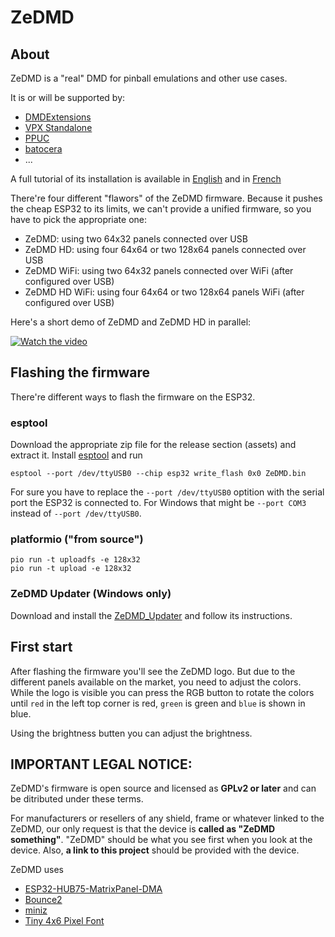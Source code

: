 # ZeDMD

## About

ZeDMD is a "real" DMD for pinball emulations and other use cases.

It is or will be supported by:
* [DMDExtensions](https://github.com/freezy/dmd-extensions)
* [VPX Standalone](https://github.com/vpinball/vpinball/tree/standalone)
* [PPUC](https://github.com/PPUC/ppuc)
* [batocera](https://batocera.org/)
* ...

A full tutorial of its installation is available in [English](https://www.pincabpassion.net/t14796-tuto-zedmd-installation-english) and in [French](https://www.pincabpassion.net/t14798-tuto-installation-du-zedmd)

There're four different "flawors" of the ZeDMD firmware. Because it pushes the cheap ESP32 to its limits, we can't provide a unified firmware, so you have to pick the appropriate one:
* ZeDMD: using two 64x32 panels connected over USB
* ZeDMD HD: using four 64x64 or two 128x64 panels connected over USB
* ZeDMD WiFi: using two 64x32 panels connected over WiFi (after configured over USB)
* ZeDMD HD WiFi: using four 64x64 or two 128x64 panels WiFi (after configured over USB)

Here's a short demo of ZeDMD and ZeDMD HD in parallel:

[![Watch the video](https://img.youtube.com/vi/B6D00oB4Co8/default.jpg)](https://youtu.be/B6D00oB4Co8)

## Flashing the firmware

There're different ways to flash the firmware on the ESP32.

### esptool

Download the appropriate zip file for the release section (assets) and extract it.
Install [esptool](https://github.com/espressif/esptool) and run

```shell
esptool --port /dev/ttyUSB0 --chip esp32 write_flash 0x0 ZeDMD.bin
```

For sure you have to replace the `--port /dev/ttyUSB0` optition with the serial port the ESP32 is connected to.
For Windows that might be `--port COM3` instead of `--port /dev/ttyUSB0`.

### platformio ("from source")

```shell
pio run -t uploadfs -e 128x32
pio run -t upload -e 128x32
```

### ZeDMD Updater (Windows only)

Download and install the [ZeDMD_Updater](https://github.com/zesinger/ZeDMD_Updater) and follow its instructions.

## First start

After flashing the firmware you'll see the ZeDMD logo. But due to the different panels available on the market,
you need to adjust the colors. While the logo is visible you can press the RGB button to rotate the colors until
`red` in the left top corner is red, `green` is green and `blue` is shown in blue.

Using the brightness butten you can adjust the brightness.

## IMPORTANT LEGAL NOTICE:

ZeDMD's firmware is open source and licensed as **GPLv2 or later** and can be ditributed under these terms.

For manufacturers or resellers of any shield, frame or whatever linked to the ZeDMD, our only request is that the device is
**called as "ZeDMD something"**. "ZeDMD" should be what you see first when you look at the device. Also, **a link to this project** should be provided with the device.

ZeDMD uses
* [ESP32-HUB75-MatrixPanel-DMA](https://github.com/mrfaptastic/ESP32-HUB75-MatrixPanel-DMA)
* [Bounce2](https://github.com/thomasfredericks/Bounce2)
* [miniz](https://github.com/richgel999/miniz)
* [Tiny 4x6 Pixel Font](https://hackaday.io/project/6309-vga-graphics-over-spi-and-serial-vgatonic/log/20759-a-tiny-4x6-pixel-font-that-will-fit-on-almost-any-microcontroller-license-mit)
